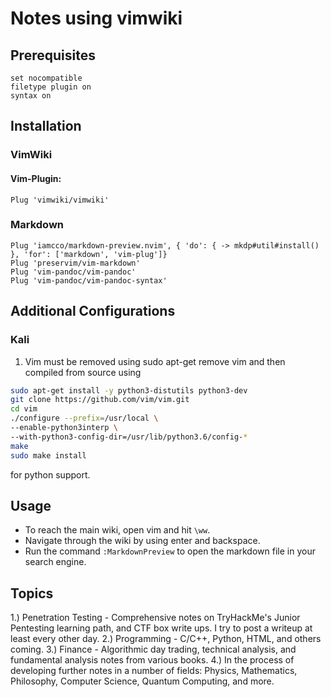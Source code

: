# Notes using vimwiki

## Prerequisites

``` 
set nocompatible
filetype plugin on
syntax on
```
## Installation

### VimWiki

#### Vim-Plugin:

```
Plug 'vimwiki/vimwiki'
```

### Markdown

```
Plug 'iamcco/markdown-preview.nvim', { 'do': { -> mkdp#util#install() }, 'for': ['markdown', 'vim-plug']}
Plug 'preservim/vim-markdown'
Plug 'vim-pandoc/vim-pandoc'
Plug 'vim-pandoc/vim-pandoc-syntax'
```

## Additional Configurations

### Kali

1. Vim must be removed using sudo apt-get remove vim and then compiled from source using

```sh
sudo apt-get install -y python3-distutils python3-dev
git clone https://github.com/vim/vim.git
cd vim
./configure --prefix=/usr/local \	     
--enable-python3interp \
--with-python3-config-dir=/usr/lib/python3.6/config-*
make
sudo make install
```

for python support.

## Usage

* To reach the main wiki, open vim and hit `\ww`.
* Navigate through the wiki by using enter and backspace.
* Run the command `:MarkdownPreview` to open the markdown file in your search engine.

## Topics

1.) Penetration Testing - Comprehensive notes on TryHackMe's Junior Pentesting learning path, and CTF box write ups. I try to post a writeup at least every other day.
2.) Programming - C/C++, Python, HTML, and others coming.
3.) Finance - Algorithmic day trading, technical analysis, and fundamental analysis notes from various books.
4.) In the process of developing further notes in a number of fields: Physics, Mathematics, Philosophy, Computer Science, Quantum Computing, and more.
